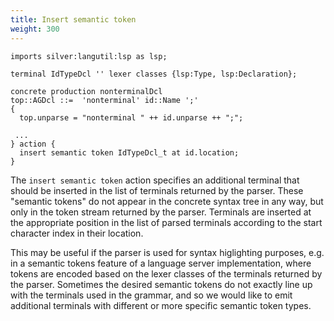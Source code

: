 ```yaml
---
title: Insert semantic token
weight: 300
---
```



```
imports silver:langutil:lsp as lsp;

terminal IdTypeDcl '' lexer classes {lsp:Type, lsp:Declaration};

concrete production nonterminalDcl
top::AGDcl ::=  'nonterminal' id::Name ';'
{
  top.unparse = "nonterminal " ++ id.unparse ++ ";";

 ...
} action {
  insert semantic token IdTypeDcl_t at id.location;
}
```

The `insert semantic token` action specifies an additional terminal that should be inserted in the list of terminals returned by the parser. These "semantic tokens" do not appear in the concrete syntax tree in any way, but only in the token stream returned by the parser. Terminals are inserted at the appropriate position in the list of parsed terminals according to the start character index in their location.

This may be useful if the parser is used for syntax higlighting purposes, e.g. in a semantic tokens feature of a language server implementation, where tokens are encoded based on the lexer classes of the terminals returned by the parser. Sometimes the desired semantic tokens do not exactly line up with the terminals used in the grammar, and so we would like to emit additional terminals with different or more specific semantic token types.
